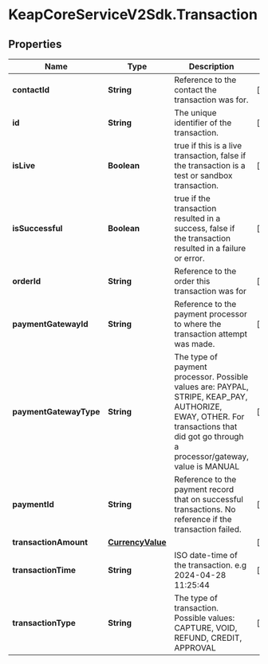 # KeapCoreServiceV2Sdk.Transaction

## Properties

Name | Type | Description | Notes
------------ | ------------- | ------------- | -------------
**contactId** | **String** | Reference to the contact the transaction was for. | [optional] 
**id** | **String** | The unique identifier of the transaction. | [optional] 
**isLive** | **Boolean** | true if this is a live transaction, false if the transaction is a test or sandbox transaction. | [optional] 
**isSuccessful** | **Boolean** | true if the transaction resulted in a success, false if the transaction resulted in a failure or error. | [optional] 
**orderId** | **String** | Reference to the order this transaction was for | [optional] 
**paymentGatewayId** | **String** | Reference to the payment processor to where the transaction attempt was made. | [optional] 
**paymentGatewayType** | **String** | The type of payment processor. Possible values are: PAYPAL, STRIPE, KEAP_PAY, AUTHORIZE, EWAY, OTHER. For transactions that did got go through a processor/gateway, value is MANUAL | [optional] 
**paymentId** | **String** | Reference to the payment record that on successful transactions. No reference if the transaction failed. | [optional] 
**transactionAmount** | [**CurrencyValue**](CurrencyValue.md) |  | [optional] 
**transactionTime** | **String** | ISO date-time of the transaction. e.g 2024-04-28 11:25:44 | [optional] 
**transactionType** | **String** | The type of transaction. Possible values: CAPTURE, VOID, REFUND, CREDIT, APPROVAL | [optional] 


